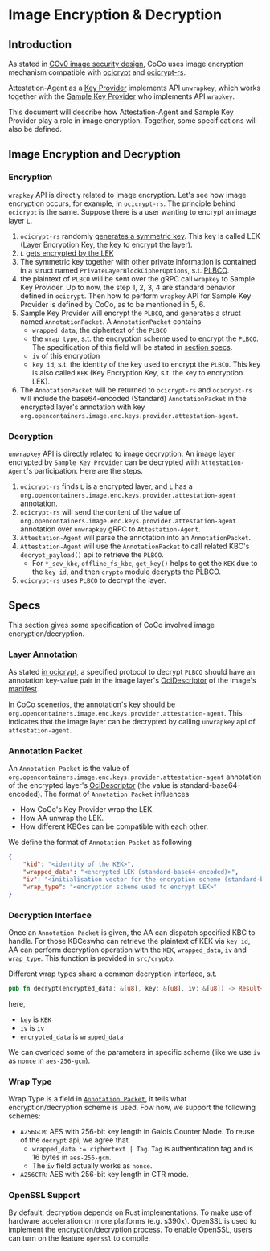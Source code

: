 # Image Encryption & Decryption

## Introduction

As stated in [CCv0 image security design](../../image-rs/docs/ccv1_image_security_design.md), CoCo uses image encryption mechanism compatible with [ocicrypt](https://github.com/containers/ocicrypt) and [ocicrypt-rs](../../ocicrypt-rs).

Attestation-Agent as a [Key Provider](../../image-rs/docs/ccv1_image_security_design.md#update-manifest) implements API `unwrapkey`, which works together
with the [Sample Key Provider](../coco_keyprovider/) who implements API `wrapkey`.

This document will describe how Attestation-Agent and Sample Key Provider play a role in image encryption. Together, some specifications will also be defined.

## Image Encryption and Decryption

### Encryption

`wrapkey` API is directly related to image encryption. Let's see how image encryption occurs, for example, in `ocicrypt-rs`. The principle behind `ocicrypt` is the same.
Suppose there is a user wanting to encrypt an image layer `L`.

1. `ocicrypt-rs` randomly [generates a symmetric key](../../ocicrypt-rs/src/blockcipher/mod.rs#L167). This key is called LEK (Layer Encryption Key, the key to encrypt the layer).
2. `L` [gets encrypted by the LEK](../../ocicrypt-rs/src/blockcipher/mod.rs#L169)
3. The symmetric key together with other private information is contained in a struct named `PrivateLayerBlockCipherOptions`, s.t. [PLBCO](https://github.com/opencontainers/image-spec/pull/775/commits/bc0fcd698946be7e8bb1fa88f178ed2c66274aa2#diff-ecf63e7090e873922f62c4749c01f63f7eccd42912c1465fbee515cb7c4916c1R362).
4. the plaintext of `PLBCO` will be sent over the gRPC call `wrapkey` to Sample Key Provider. Up to now, the step 1, 2, 3, 4 are standard behavior defined in `ocicrypt`. Then how to perform
`wrapkey` API for Sample Key Provider is defined by CoCo, as to be mentioned in 5, 6.
5. Sample Key Provider will encrypt the `PLBCO`, and generates a struct named `AnnotationPacket`. A `AnnotationPacket` contains
    * `wrapped data`, the ciphertext of the `PLBCO`
    * the `wrap type`, s.t. the encryption scheme used to encrypt the `PLBCO`. The specification of this field will be stated in [section specs](#specs).
    * `iv` of this encryption
    * `key id`, s.t. the identity of the key used to encrypt the `PLBCO`. This key is also called `KEK` (Key Encryption Key, s.t. the key to encryption LEK).
6. The `AnnotationPacket` will be returned to `ocicrypt-rs` and `ocicrypt-rs` will include the base64-encoded (Standard) `AnnotationPacket` in the encrypted layer's annotation with key `org.opencontainers.image.enc.keys.provider.attestation-agent`.

### Decryption

`unwrapkey` API is directly related to image decryption. An image layer encrypted by `Sample Key Provider` can be decrypted with `Attestation-Agent`'s participation.
Here are the steps.
1. `ocicrypt-rs` finds `L` is a encrypted layer, and `L` has a `org.opencontainers.image.enc.keys.provider.attestation-agent` annotation.
2. `ocicrypt-rs` will send the content of the value of `org.opencontainers.image.enc.keys.provider.attestation-agent` annotation over `unwrapkey` gRPC to `Attestation-Agent`.
3. `Attestation-Agent` will parse the annotation into an `AnnotationPacket`.
4. `Attestation-Agent` will use the `AnnotationPacket` to call related KBC's `decrypt_payload()` api to retrieve the `PLBCO`.
    * For `*_sev_kbc`, `offline_fs_kbc`, `get_key()` helps to get the `KEK` due to the `key id`, and then `crypto` module decrypts the PLBCO.
7. `ocicrypt-rs` uses `PLBCO` to decrypt the layer.

## Specs

This section gives some specification of CoCo involved image encryption/decryption.

### Layer Annotation

As stated [in ocicrypt](https://github.com/opencontainers/image-spec/pull/775/commits/bc0fcd698946be7e8bb1fa88f178ed2c66274aa2#diff-ecf63e7090e873922f62c4749c01f63f7eccd42912c1465fbee515cb7c4916c1R423), a specified protocol to decrypt `PLBCO` should have an annotation key-value pair in the image layer's [OciDescriptor](https://github.com/opencontainers/image-spec/blob/main/descriptor.md) of the image's [manifest](https://github.com/opencontainers/image-spec/blob/main/manifest.md).

In CoCo scenerios, the annotation's key should be `org.opencontainers.image.enc.keys.provider.attestation-agent`. This indicates that the image layer can be decrypted by calling `unwrapkey` api of `attestation-agent`.

### Annotation Packet

An `Annotation Packet` is the value of `org.opencontainers.image.enc.keys.provider.attestation-agent` annotation of the encrypted layer's [OciDescriptor](https://github.com/opencontainers/image-spec/blob/main/descriptor.md) (the value is standard-base64-encoded). The format of `Annotation Packet` influences
* How CoCo's Key Provider wrap the LEK.
* How AA unwrap the LEK.
* How different KBCes can be compatible with each other.

We define the format of `Annotation Packet` as following
```json
{
    "kid": "<identity of the KEK>",
    "wrapped_data": "<encrypted LEK (standard-base64-encoded)>",
    "iv": "<initialisation vector for the encryption scheme (standard-base64-encoded)>",
    "wrap_type": "<encryption scheme used to encrypt LEK>"
}
```

### Decryption Interface

Once an `Annotation Packet` is given, the AA can dispatch specified KBC to handle.
For those KBCeswho can retrieve the plaintext of KEK via `key id`, AA can perform decryption operation
with the `KEK`, `wrapped_data`, `iv` and `wrap_type`. This function is provided in `src/crypto`.

Different wrap types share a common decryption interface, s.t.
```rust
pub fn decrypt(encrypted_data: &[u8], key: &[u8], iv: &[u8]) -> Result<Vec<u8>>;
```

here,
* `key` is `KEK`
* `iv` is `iv`
* `encrypted_data` is `wrapped_data`

We can overload some of the parameters in specific scheme (like we use `iv` as `nonce` in `aes-256-gcm`).

### Wrap Type

Wrap Type is a field in [`Annotation Packet`](#annotation-packet), it tells what encryption/decryption scheme is used.
Fow now, we support the following schemes:
* `A256GCM`: AES with 256-bit key length in Galois Counter Mode. To reuse of the `decrypt` api, we agree that
    * `wrapped_data := ciphertext | Tag`. `Tag` is authentication tag and is 16 bytes in `aes-256-gcm`.
    * The `iv` field actually works as `nonce`.
* `A256CTR`: AES with 256-bit key length in CTR mode.

### OpenSSL Support

By default, decryption depends on Rust implementations.
To make use of hardware acceleration on more platforms (e.g. s390x). OpenSSL is used to implement the encryption/decryption process.
To enable OpenSSL, users can turn on the feature `openssl` to compile.
